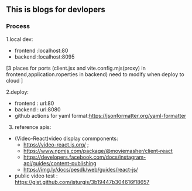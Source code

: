 ## This is blogs for devlopers
### Process
1.local dev:
- frontend :localhost:80
- backend  :localhost:8095

[3 places for ports (client.jsx and vite.config.mjs(proxy) in frontend,application.roperties in backend) need to modify when deploy to cloud ]

2.deploy:
- frontend : url:80
- backend  : url:8080 
- github actions for yaml format:https://jsonformatter.org/yaml-formatter
3. reference apis:

- (Video-React)video display commponents: 
  - https://video-react.js.org/ ;
  - https://www.npmjs.com/package/@moviemasher/client-react
  - https://developers.facebook.com/docs/instagram-api/guides/content-publishing
  - https://img.ly/docs/pesdk/web/guides/react-js/
- public video test : https://gist.github.com/jsturgis/3b19447b304616f18657